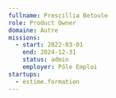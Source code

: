 ```yaml
---
fullname: Prescillia Betoule
role: Product Owner
domaine: Autre
missions:
  - start: 2022-03-01
    end: 2024-12-31
    status: admin
    employer: Pôle Emploi
startups:
  - estime.formation
---
```


